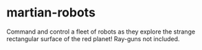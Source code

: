 # martian-robots
Command and control a fleet of robots as they explore the strange rectangular surface of the red planet! Ray-guns not included.
